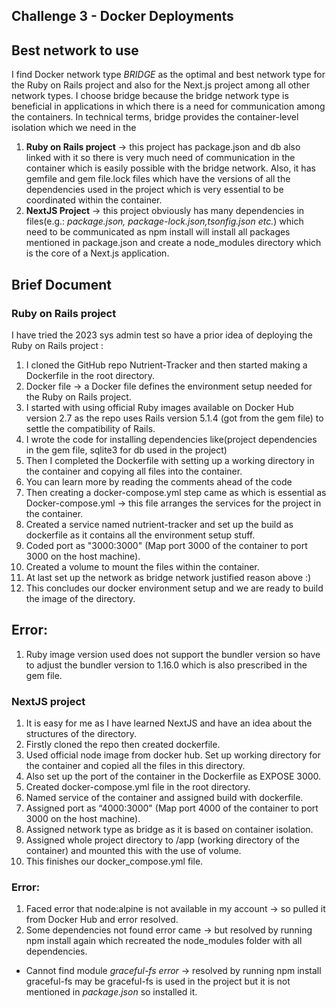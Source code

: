 ## **Challenge 3 - Docker Deployments**
## Best network to use
I find Docker network type *BRIDGE* as the optimal and best network type for the Ruby on Rails project and also for the Next.js project among all other network types.
I choose bridge because the bridge network type is beneficial in  applications in which there is a need for communication among the containers. In technical terms, bridge provides the container-level isolation which we need in the 
1.  __Ruby on Rails project__ -> this project has package.json and db also linked with it so there is very much need of communication in the container which is easily possible with the bridge network. Also, it has gemfile and gem file.lock files which have the versions of all the dependencies used in the project which is very essential to be coordinated within the container.
2. __NextJS Project__ -> this project obviously has many dependencies in  files(e.g.: *package.json, package-lock.json,tsonfig.json etc.*) which need to be communicated as npm install will install all packages mentioned in package.json and create a node_modules directory which is the core of a Next.js application.

## Brief Document
### Ruby on Rails project 
I have tried the 2023 sys admin test so have a prior idea of deploying the Ruby on Rails project :
1. I cloned the GitHub repo Nutrient-Tracker and then started making a Dockerfile in the root directory. 
2. Docker file -> a Docker file defines the environment setup needed for the Ruby on Rails project.
3.  I started with using official Ruby images available  on Docker Hub version 2.7 as the repo uses Rails version 5.1.4 (got from the gem file) to settle the compatibility of Rails.
4. I wrote the code for installing dependencies like(project dependencies in the gem file, sqlite3 for db used in the project)
5. Then I completed the Dockerfile with setting up a working directory in the container and copying all files into the container.
6. You can learn more by reading the comments ahead of the code
7. Then creating a docker-compose.yml step came as which is essential as Docker-compose.yml -> this file arranges the services for the project in the container.
8. Created a service named nutrient-tracker and set up the build as dockerfile as it contains all the environment setup stuff.
9. Coded port as "3000:3000" (Map port 3000 of the container to port 3000 on the host machine).
10. Created a volume to mount the files within the container.
11. At last set up the network as bridge network justified reason above :)
12. This concludes our docker environment  setup and we are ready to build the image of the directory. 
## Error: 
1. Ruby image version used does not support the bundler version so have to adjust the bundler version to 1.16.0 which is also prescribed in the gem file.

 ### NextJS project

1. It is easy for me as I have learned NextJS and have an idea about the structures of the directory.
2. Firstly cloned the repo then created dockerfile.
3. Used official node image from docker hub. Set up working directory for the container and copied all the files in this directory.
4. Also set up the port of the container in the Dockerfile as EXPOSE 3000.
5. Created docker-compose.yml file in the root directory.
6. Named service of the container and assigned build with dockerfile.
7. Assigned port as “4000:3000" (Map port 4000 of the container to port 3000 on the host machine).
8. Assigned network type as bridge as it is based on container isolation.
9. Assigned whole project directory to /app (working directory of the container) and mounted this with the use of volume.
10. This finishes our docker_compose.yml file.
### Error: 
1. Faced error that node:alpine is not available in my account -> so pulled it from Docker Hub and error resolved.
2. Some dependencies not found error came -> but resolved by running npm install again which recreated the node_modules folder with all dependencies.
* Cannot find module _graceful-fs error_ -> resolved by running npm install graceful-fs may be graceful-fs is used in the project but it is not mentioned in _package.json_ so installed it.
